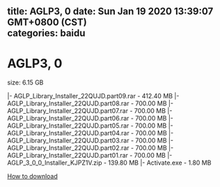 
title: AGLP3, 0
date: Sun Jan 19 2020 13:39:07 GMT+0800 (CST)    
categories: baidu
---

# AGLP3, 0
size: 6.15 GB
 
 
|- AGLP_Library_Installer_22QUJD.part09.rar - 412.40 MB
|- AGLP_Library_Installer_22QUJD.part08.rar - 700.00 MB
|- AGLP_Library_Installer_22QUJD.part07.rar - 700.00 MB
|- AGLP_Library_Installer_22QUJD.part06.rar - 700.00 MB
|- AGLP_Library_Installer_22QUJD.part05.rar - 700.00 MB
|- AGLP_Library_Installer_22QUJD.part04.rar - 700.00 MB
|- AGLP_Library_Installer_22QUJD.part03.rar - 700.00 MB
|- AGLP_Library_Installer_22QUJD.part02.rar - 700.00 MB
|- AGLP_Library_Installer_22QUJD.part01.rar - 700.00 MB
|- AGLP_3_0_0_Installer_KJPZ1V.zip - 139.80 MB
|- Activate.exe - 1.80 MB

[How to download](https://bpcam.bemobtrk.com/go/2ceec3aa-1ca2-46d6-b9ff-aaa5c184517c?jno=4535)